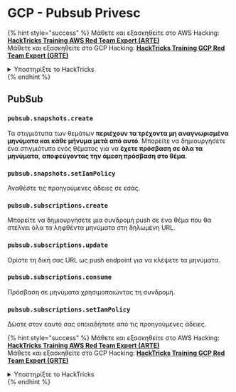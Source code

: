 # GCP - Pubsub Privesc

{% hint style="success" %}
Μάθετε και εξασκηθείτε στο AWS Hacking:<img src="/.gitbook/assets/image.png" alt="" data-size="line">[**HackTricks Training AWS Red Team Expert (ARTE)**](https://training.hacktricks.xyz/courses/arte)<img src="/.gitbook/assets/image.png" alt="" data-size="line">\
Μάθετε και εξασκηθείτε στο GCP Hacking: <img src="/.gitbook/assets/image (2).png" alt="" data-size="line">[**HackTricks Training GCP Red Team Expert (GRTE)**<img src="/.gitbook/assets/image (2).png" alt="" data-size="line">](https://training.hacktricks.xyz/courses/grte)

<details>

<summary>Υποστηρίξτε το HackTricks</summary>

* Ελέγξτε τα [**σχέδια συνδρομής**](https://github.com/sponsors/carlospolop)!
* **Γίνετε μέλος της** 💬 [**ομάδας Discord**](https://discord.gg/hRep4RUj7f) ή της [**ομάδας telegram**](https://t.me/peass) ή **ακολουθήστε** μας στο **Twitter** 🐦 [**@hacktricks\_live**](https://twitter.com/hacktricks\_live)**.**
* **Μοιραστείτε hacking tricks υποβάλλοντας PRs στα** [**HackTricks**](https://github.com/carlospolop/hacktricks) και [**HackTricks Cloud**](https://github.com/carlospolop/hacktricks-cloud) αποθετήρια στο github.

</details>
{% endhint %}

## PubSub

### `pubsub.snapshots.create`

Τα στιγμιότυπα των θεμάτων **περιέχουν τα τρέχοντα μη αναγνωρισμένα μηνύματα και κάθε μήνυμα μετά από αυτό**. Μπορείτε να δημιουργήσετε ένα στιγμιότυπο ενός θέματος για να **έχετε πρόσβαση σε όλα τα μηνύματα**, **αποφεύγοντας την άμεση πρόσβαση στο θέμα**.

### **`pubsub.snapshots.setIamPolicy`**

Αναθέστε τις προηγούμενες άδειες σε εσάς.

### `pubsub.subscriptions.create`

Μπορείτε να δημιουργήσετε μια συνδρομή push σε ένα θέμα που θα στέλνει όλα τα ληφθέντα μηνύματα στη δηλωμένη URL.

### **`pubsub.subscriptions.update`**

Ορίστε τη δική σας URL ως push endpoint για να κλέψετε τα μηνύματα.

### `pubsub.subscriptions.consume`

Πρόσβαση σε μηνύματα χρησιμοποιώντας τη συνδρομή.

### `pubsub.subscriptions.setIamPolicy`

Δώστε στον εαυτό σας οποιαδήποτε από τις προηγούμενες άδειες.

{% hint style="success" %}
Μάθετε και εξασκηθείτε στο AWS Hacking:<img src="/.gitbook/assets/image.png" alt="" data-size="line">[**HackTricks Training AWS Red Team Expert (ARTE)**](https://training.hacktricks.xyz/courses/arte)<img src="/.gitbook/assets/image.png" alt="" data-size="line">\
Μάθετε και εξασκηθείτε στο GCP Hacking: <img src="/.gitbook/assets/image (2).png" alt="" data-size="line">[**HackTricks Training GCP Red Team Expert (GRTE)**<img src="/.gitbook/assets/image (2).png" alt="" data-size="line">](https://training.hacktricks.xyz/courses/grte)

<details>

<summary>Υποστηρίξτε το HackTricks</summary>

* Ελέγξτε τα [**σχέδια συνδρομής**](https://github.com/sponsors/carlospolop)!
* **Γίνετε μέλος της** 💬 [**ομάδας Discord**](https://discord.gg/hRep4RUj7f) ή της [**ομάδας telegram**](https://t.me/peass) ή **ακολουθήστε** μας στο **Twitter** 🐦 [**@hacktricks\_live**](https://twitter.com/hacktricks\_live)**.**
* **Μοιραστείτε hacking tricks υποβάλλοντας PRs στα** [**HackTricks**](https://github.com/carlospolop/hacktricks) και [**HackTricks Cloud**](https://github.com/carlospolop/hacktricks-cloud) αποθετήρια στο github.

</details>
{% endhint %}
